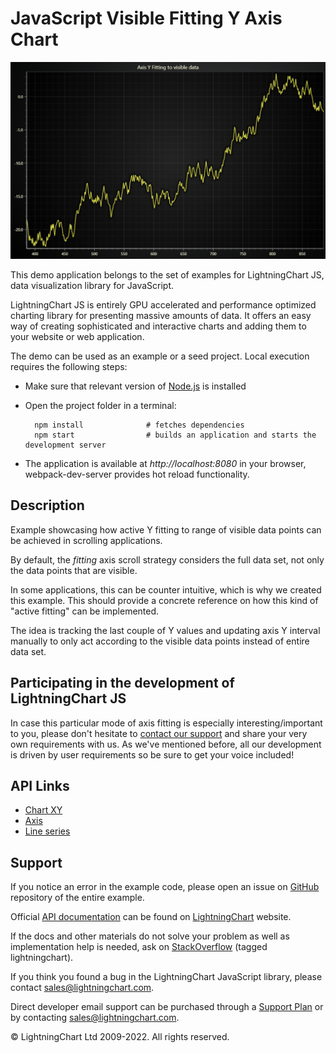 # JavaScript Visible Fitting Y Axis Chart

![JavaScript Visible Fitting Y Axis Chart](visibleFitYAxis-darkGold.png)

This demo application belongs to the set of examples for LightningChart JS, data visualization library for JavaScript.

LightningChart JS is entirely GPU accelerated and performance optimized charting library for presenting massive amounts of data. It offers an easy way of creating sophisticated and interactive charts and adding them to your website or web application.

The demo can be used as an example or a seed project. Local execution requires the following steps:

-   Make sure that relevant version of [Node.js](https://nodejs.org/en/download/) is installed
-   Open the project folder in a terminal:

          npm install              # fetches dependencies
          npm start                # builds an application and starts the development server

-   The application is available at _http://localhost:8080_ in your browser, webpack-dev-server provides hot reload functionality.


## Description

Example showcasing how active Y fitting to range of visible data points can be achieved in scrolling applications.

By default, the _fitting_ axis scroll strategy considers the full data set, not only the data points that are visible.

In some applications, this can be counter intuitive, which is why we created this example. This should provide a concrete reference on how this kind of "active fitting" can be implemented.

The idea is tracking the last couple of Y values and updating axis Y interval manually to only act according to the visible data points instead of entire data set.

## Participating in the development of LightningChart JS

In case this particular mode of axis fitting is especially interesting/important to you, please don't hesitate to [contact our support](https://lightningchart.com/support-services/) and share your very own requirements with us. As we've mentioned before, all our development is driven by user requirements so be sure to get your voice included!


## API Links

* [Chart XY]
* [Axis]
* [Line series]


## Support

If you notice an error in the example code, please open an issue on [GitHub][0] repository of the entire example.

Official [API documentation][1] can be found on [LightningChart][2] website.

If the docs and other materials do not solve your problem as well as implementation help is needed, ask on [StackOverflow][3] (tagged lightningchart).

If you think you found a bug in the LightningChart JavaScript library, please contact sales@lightningchart.com.

Direct developer email support can be purchased through a [Support Plan][4] or by contacting sales@lightningchart.com.

[0]: https://github.com/Arction/
[1]: https://lightningchart.com/lightningchart-js-api-documentation/
[2]: https://lightningchart.com
[3]: https://stackoverflow.com/questions/tagged/lightningchart
[4]: https://lightningchart.com/support-services/

© LightningChart Ltd 2009-2022. All rights reserved.


[Chart XY]: https://lightningchart.com/js-charts/api-documentation/v8.0.0/classes/ChartXY.html
[Axis]: https://lightningchart.com/js-charts/api-documentation/v8.0.0/classes/Axis.html
[Line series]: https://lightningchart.com/js-charts/api-documentation/v8.0.0/classes/LineSeries.html

